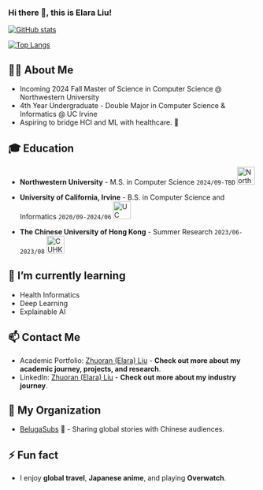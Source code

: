 ### Hi there 👋, this is Elara Liu!

[![GitHub stats](https://github-readme-stats.vercel.app/api?username=zl-asica&show_icons=true&count_private=true&hide_title=true&hide_rank=true)](https://github.com/anuraghazra/github-readme-stats)

[![Top Langs](https://github-readme-stats.vercel.app/api/top-langs/?username=zl-asica&layout=compact&hide=css,liquid,scss)](https://github.com/anuraghazra/github-readme-stats)

<!--
## 😄 Pronouns

- She/Her/Hers
-->

## 👨‍💻 About Me

- Incoming 2024 Fall Master of Science in Computer Science @ Northwestern University
- 4th Year Undergraduate - Double Major in Computer Science & Informatics @ UC Irvine
- Aspiring to bridge HCI and ML with healthcare. 🌟

## 🎓 Education

- **Northwestern University** - M.S. in Computer Science `2024/09-TBD` <img src="https://upload.wikimedia.org/wikipedia/commons/thumb/5/56/Northwestern_University_seal.svg/800px-Northwestern_University_seal.svg.png" width="36" alt="Northwestern logo">

- **University of California, Irvine** - B.S. in Computer Science and Informatics `2020/09-2024/06` <img src="https://upload.wikimedia.org/wikipedia/en/thumb/0/0e/University_of_California%2C_Irvine_seal.svg/1200px-University_of_California%2C_Irvine_seal.svg.png" width="36" alt="UC Irvine logo">

- **The Chinese University of Hong Kong** - Summer Research `2023/06-2023/08` <img src="https://upload.wikimedia.org/wikipedia/commons/5/50/Emblem_of_CU.png" width="36" alt="CUHK logo">

## 🌱 I’m currently learning

- Health Informatics
- Deep Learning
- Explainable AI

## 📫 Contact Me

- Academic Portfolio: [Zhuoran (Elara) Liu](https://www.zla.app/) - **Check out more about my academic journey, projects, and research**.
- LinkedIn: [Zhuoran (Elara) Liu](https://www.linkedin.com/in/zhuoran-liu-work/) - **Check out more about my industry journey**.

## 👀 My Organization

- [BelugaSubs](https://www.belugasubs.com) 🐋 - Sharing global stories with Chinese audiences.

## ⚡ Fun fact

- I enjoy **global travel**, **Japanese anime**, and playing **Overwatch**.

<!--
**ZL-Asica/ZL-Asica** is a ✨ _special_ ✨ repository because its `README.md` (this file) appears on your GitHub profile.

Here are some ideas to get you started:

- 🔭 I’m currently working on ...
- 🌱 I’m currently learning ...
- 👯 I’m looking to collaborate on ...
- 🤔 I’m looking for help with ...
- 💬 Ask me about ...
- 📫 How to reach me: ...
- 😄 Pronouns: ...
- ⚡ Fun fact: ...
-->
